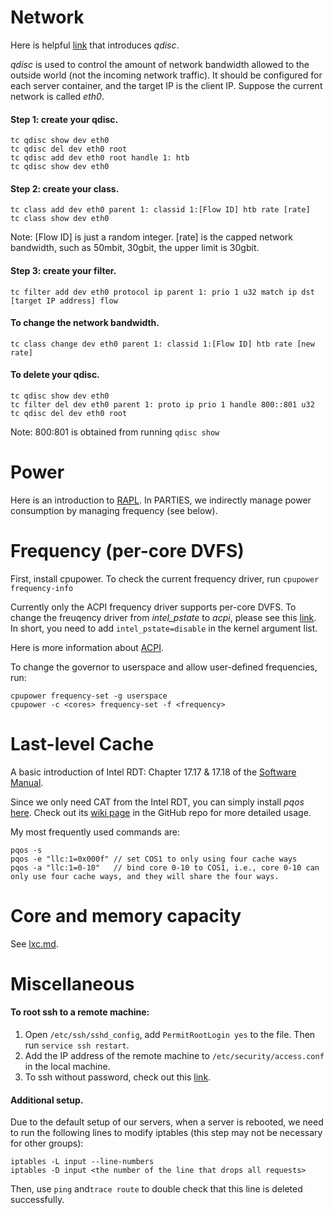 # Network 

Here is helpful [link](https://www.linux.com/training-tutorials/tc-show-manipulate-traffic-control-settings/) that introduces *qdisc*. 
 
*qdisc* is used to control the amount of network bandwidth allowed to the outside world (not the incoming network traffic). It should be configured for each server container, and the target IP is the client IP. Suppose the current network is called *eth0*.

#### Step 1: create your qdisc.
```
tc qdisc show dev eth0
tc qdisc del dev eth0 root
tc qdisc add dev eth0 root handle 1: htb
tc qdisc show dev eth0
```

#### Step 2: create your class.
```
tc class add dev eth0 parent 1: classid 1:[Flow ID] htb rate [rate]
tc class show dev eth0
```
Note: [Flow ID] is just a random integer. [rate] is the capped network bandwidth, such as 50mbit, 30gbit, the upper limit is 30gbit.


#### Step 3: create your filter.
`tc filter add dev eth0 protocol ip parent 1: prio 1 u32 match ip dst [target IP address] flow`

#### To change the network bandwidth.
`tc class change dev eth0 parent 1: classid 1:[Flow ID] htb rate [new rate]`

#### To delete your qdisc.
```
tc qdisc show dev eth0
tc filter del dev eth0 parent 1: proto ip prio 1 handle 800::801 u32
tc qdisc del dev eth0 root
```     
Note: 800:801 is obtained from running `qdisc show`

# Power 
Here is an introduction to [RAPL](https://www.kernel.org/doc/Documentation/power/powercap/powercap.txt).
In PARTIES, we indirectly manage power consumption by managing frequency (see below).

# Frequency (per-core DVFS)

First, install cpupower. To check the current frequency driver, run
  `cpupower frequency-info`

Currently only the ACPI frequency driver supports per-core DVFS. To change the freuqency driver from *intel_pstate* to *acpi*, please see this [link](https://unix.stackexchange.com/questions/121410/setting-cpu-governor-to-on-demand-or-conservative). In short, you need to add `intel_pstate=disable` in the kernel argument list.

Here is more information about [ACPI](https://wiki.archlinux.org/index.php/CPU_frequency_scaling).

To change the governor to userspace and allow user-defined frequencies, run:
```
cpupower frequency-set -g userspace
cpupower -c <cores> frequency-set -f <frequency>
```

# Last-level Cache 
A basic introduction of Intel RDT: Chapter 17.17 & 17.18 of the [Software Manual](https://software.intel.com/sites/default/files/managed/39/c5/325462-sdm-vol-1-2abcd-3abcd.pdf).

Since we only need CAT from the Intel RDT, you can simply install *pqos* [here](https://github.com/intel/intel-cmt-cat/tree/master/pqos). Check out its [wiki page](https://github.com/intel/intel-cmt-cat/wiki/Usage-Examples) in the GitHub repo for more detailed usage.

My most frequently used commands are: 
```
pqos -s
pqos -e "llc:1=0x000f" // set COS1 to only using four cache ways
pqos -a "llc:1=0-10"   // bind core 0-10 to COS1, i.e., core 0-10 can only use four cache ways, and they will share the four ways.
```

# Core and memory capacity
See [lxc.md](https://github.com/sc2682cornell/PARTIES/blob/main/setup/lxc.md).

# Miscellaneous
#### To root ssh to a remote machine:
  1. Open `/etc/ssh/sshd_config`, add `PermitRootLogin yes` to the file. Then run `service ssh restart`.
  2. Add the IP address of the remote machine to `/etc/security/access.conf` in the local machine.
  3. To ssh without password, check out this [link](http://www.linuxproblem.org/art_9.html).

#### Additional setup.
Due to the default setup of our servers, when a server is rebooted, we need to run the following lines to modify iptables (this step may not be necessary for other groups):
  ```
iptables -L input --line-numbers
iptables -D input <the number of the line that drops all requests>
  ```
Then, use `ping` and`trace route` to double check that this line is deleted successfully.

